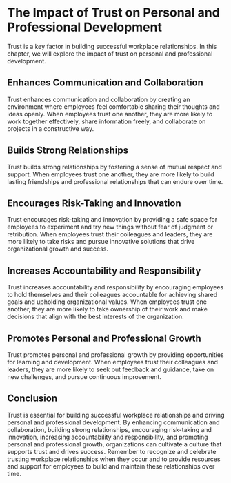 The Impact of Trust on Personal and Professional Development
=============================================================================================================

Trust is a key factor in building successful workplace relationships. In this chapter, we will explore the impact of trust on personal and professional development.

Enhances Communication and Collaboration
----------------------------------------

Trust enhances communication and collaboration by creating an environment where employees feel comfortable sharing their thoughts and ideas openly. When employees trust one another, they are more likely to work together effectively, share information freely, and collaborate on projects in a constructive way.

Builds Strong Relationships
---------------------------

Trust builds strong relationships by fostering a sense of mutual respect and support. When employees trust one another, they are more likely to build lasting friendships and professional relationships that can endure over time.

Encourages Risk-Taking and Innovation
-------------------------------------

Trust encourages risk-taking and innovation by providing a safe space for employees to experiment and try new things without fear of judgment or retribution. When employees trust their colleagues and leaders, they are more likely to take risks and pursue innovative solutions that drive organizational growth and success.

Increases Accountability and Responsibility
-------------------------------------------

Trust increases accountability and responsibility by encouraging employees to hold themselves and their colleagues accountable for achieving shared goals and upholding organizational values. When employees trust one another, they are more likely to take ownership of their work and make decisions that align with the best interests of the organization.

Promotes Personal and Professional Growth
-----------------------------------------

Trust promotes personal and professional growth by providing opportunities for learning and development. When employees trust their colleagues and leaders, they are more likely to seek out feedback and guidance, take on new challenges, and pursue continuous improvement.

Conclusion
----------

Trust is essential for building successful workplace relationships and driving personal and professional development. By enhancing communication and collaboration, building strong relationships, encouraging risk-taking and innovation, increasing accountability and responsibility, and promoting personal and professional growth, organizations can cultivate a culture that supports trust and drives success. Remember to recognize and celebrate trusting workplace relationships when they occur and to provide resources and support for employees to build and maintain these relationships over time.
